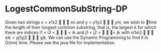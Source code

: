 LogestCommonSubString-DP
========================
Given two strings x = x1x2    xn and y = y1y2    ym, we wish to find the length of their longest
common substring, that is, the largest k for which there are indices i1 < i2 <    < ik and
j1 < j2 <    < jk with xi1xi2    xik = yj1yj2    yjk.
We can use the Dynamic Programming to find it in O(mn) time.
Please see the java file for implementation.
